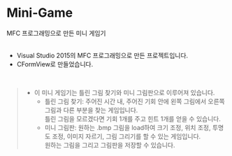 # Mini-Game
MFC 프로그래밍으로 만든 미니 게임기  
<br>
- Visual Studio 2015의 MFC 프로그래밍으로 만든 프로젝트입니다.  
- CFormView로 만들었습니다.  
<br>

> - 이 미니 게임기는 틀린 그림 찾기와 미니 그림판으로 이루어져 있습니다.
>	- 틀린 그림 찾기:  주어진 시간 내, 주어진 기회 안에 왼쪽 그림에서 오른쪽 그림과 다른 부분을 찾는 게임입니다.  
>	틀린 그림을 모르겠다면 기회 1개를 주고 힌트 1개를 얻을 수 있습니다.  
>	- 미니 그림판: 원하는 .bmp 그림을 load하여 크기 조정, 위치 조정, 투명도 조정, 이미지 자르기, 그림 그리기를 할 수 있는 게임입니다.  
>	원하는 그림을 그리고 그림판을 저장할 수 있습니다.  
